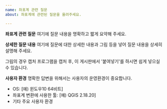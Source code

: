 ```yaml
---
name: 좌표계 관련 질문
about: 좌표계에 관련된 질문을 올려주세요.

---
```


**좌표계 관련 질문**
여기에 질문 내용을 명확하고 짧게 요약해 주세요.

**상세한 질문 내용**
여기에 질문에 대한 상세한 내용과 그림 등을 넣어 질문 내용을 상세히 설명해 주세요.

그림의 경우 캡처 프로그램을 캡처 후, 이 게시판에서 '붙여넣기'를 하시면 쉽게 넣으실 수 있습니다.
 
**사용자 환경**
명확한 답변을 위해서는 사용자의 운영환경이 중요합니다. 
 - OS: [예) 윈도우10 64비트]
 - 좌표계 변환에 사용한 툴: [예) QGIS 2.18.20]
 - 기타 주요 사용자 환경
